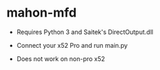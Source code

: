 # mahon-mfd

* Requires Python 3 and Saitek's DirectOutput.dll

* Connect your x52 Pro and run main.py

* Does not work on non-pro x52

